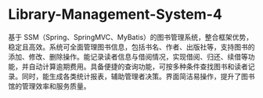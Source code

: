 # Library-Management-System-4
基于 SSM（Spring、SpringMVC、MyBatis）的图书管理系统，整合框架优势，稳定且高效。系统可全面管理图书信息，包括书名、作者、出版社等，支持图书的添加、修改、删除操作。能记录读者信息与借阅情况，实现借阅、归还、续借等功能，并自动计算逾期费用。具备便捷的查询功能，可按多种条件查找图书和读者记录。同时，能生成各类统计报表，辅助管理者决策。界面简洁易操作，提升了图书馆的管理效率和服务质量。 
